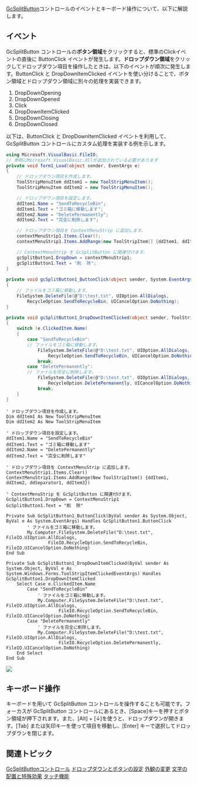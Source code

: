 [GcSplitButton](gcdocsite__documentlink?toc-item-id=4a5fb6e2-cd68-418b-b7f7-31d22cd2f3b7)コントロールのイベントとキーボード操作について、以下に解説します。

## イベント

GcSplitButton コントロールの**ボタン領域**をクリックすると、標準のClickイベントの直後に ButtonClick イベントが発生します。**ドロップダウン領域**をクリックしてドロップダウン項目を操作したときは、以下のイベントが順次に発生します。ButtonClick と DropDownItemClicked イベントを使い分けることで、ボタン領域とドロップダウン領域に別々の処理を実装できます。

1. DropDownOpening
2. DropDownOpened
3. Click
4. DropDownItemClicked
5. DropDownClosing
6. DropDownClosed

以下は、ButtonClick と DropDownItemClicked イベントを利用して、GcSplitButton コントロールにカスタム処理を実装する例を示します。

```csharp
using Microsoft.VisualBasic.FileIO;
// 参照にMicrosoft.VisualBasic.dllが追加されている必要があります
private void form1_Load(object sender, EventArgs e)
{
    // ドロップダウン項目を作成します。 
    ToolStripMenuItem ddItem1 = new ToolStripMenuItem();
    ToolStripMenuItem ddItem2 = new ToolStripMenuItem();

    // ドロップダウン項目を設定します。 
    ddItem1.Name = "SendToRecycleBin";
    ddItem1.Text = "ゴミ箱に移動します";
    ddItem2.Name = "DeletePermanently";
    ddItem2.Text = "完全に削除します";

    // ドロップダウン項目を ContextMenuStrip に追加します。 
    contextMenuStrip1.Items.Clear();
    contextMenuStrip1.Items.AddRange(new ToolStripItem[] {ddItem1, ddItem2});

    // ContextMenuStrip を GcSplitButton に関連付けます。 
    gcSplitButton1.DropDown = contextMenuStrip1;
    gcSplitButton1.Text = "削  除";
}
        
private void gcSplitButton1_ButtonClick(object sender, System.EventArgs e)
{
    // ファイルをゴミ箱に移動します。
    FileSystem.DeleteFile(@"D:\test.txt", UIOption.AllDialogs, 
        RecycleOption.SendToRecycleBin, UICancelOption.DoNothing);
}

private void gcSplitButton1_DropDownItemClicked(object sender, ToolStripItemClickedEventArgs e)
{
    switch (e.ClickedItem.Name)
    {
        case "SendToRecycleBin":
        // ファイルをゴミ箱に移動します。
            FileSystem.DeleteFile(@"D:\test.txt", UIOption.AllDialogs, 
                RecycleOption.SendToRecycleBin, UICancelOption.DoNothing);
            break;
        case "DeletePermanently":
        // ファイルを完全に削除します。
            FileSystem.DeleteFile(@"D:\test.txt", UIOption.AllDialogs, 
                RecycleOption.DeletePermanently, UICancelOption.DoNothing);
            break;
    }
}
```

```vbnet
' ドロップダウン項目を作成します。 
Dim ddItem1 As New ToolStripMenuItem
Dim ddItem2 As New ToolStripMenuItem

' ドロップダウン項目を設定します。 
ddItem1.Name = "SendToRecycleBin"
ddItem1.Text = "ゴミ箱に移動します"
ddItem2.Name = "DeletePermanently"
ddItem2.Text = "完全に削除します"

' ドロップダウン項目を ContextMenuStrip に追加します。 
ContextMenuStrip1.Items.Clear()
ContextMenuStrip1.Items.AddRange(New ToolStripItem() {ddItem1, ddItem2, ddSeparator1, ddItem3})

' ContextMenuStrip を GcSplitButton に関連付けます。 
GcSplitButton1.DropDown = ContextMenuStrip1
GcSplitButton1.Text = "削  除"

Private Sub GcSplitButton1_ButtonClick(ByVal sender As System.Object, ByVal e As System.EventArgs) Handles GcSplitButton1.ButtonClick
        ' ファイルをゴミ箱に移動します。
        My.Computer.FileSystem.DeleteFile("D:\test.txt", FileIO.UIOption.AllDialogs, _
                FileIO.RecycleOption.SendToRecycleBin, FileIO.UICancelOption.DoNothing)
End Sub

Private Sub GcSplitButton1_DropDownItemClicked(ByVal sender As System.Object, ByVal e As System.Windows.Forms.ToolStripItemClickedEventArgs) Handles GcSplitButton1.DropDownItemClicked
    Select Case e.ClickedItem.Name
        Case "SendToRecycleBin"
            ' ファイルをゴミ箱に移動します。
            My.Computer.FileSystem.DeleteFile("D:\test.txt", FileIO.UIOption.AllDialogs, _
                    FileIO.RecycleOption.SendToRecycleBin, FileIO.UICancelOption.DoNothing)
        Case "DeletePermanently"
            ' ファイルを完全に削除します。
            My.Computer.FileSystem.DeleteFile("D:\test.txt", FileIO.UIOption.AllDialogs, _
                    FileIO.RecycleOption.DeletePermanently, FileIO.UICancelOption.DoNothing)
    End Select
End Sub
```

![](/DOCUMENT_SITE_LINK_PREFIX_HERE/document-site-files/images/06fadbb1-c461-433a-b385-ae4966e56069/images/gcsplitbutton.sample.png)

## キーボード操作

キーボードを用いて GcSplitButton コントロールを操作することも可能です。フォーカスが GcSplitButton コントロールにあるとき、[Space]キーを押すとボタン領域が押下されます。また、[Alt] + [↓]を使うと、ドロップダウンが開きます。[Tab] または矢印キーを使って項目を移動し、[Enter] キーで選択してドロップダウンを閉じます。

## 関連トピック

[GcSplitButtonコントロール](gcdocsite__documentlink?toc-item-id=7da7aa65-1e3b-4f39-b542-da0459d6ef6e)
[ドロップダウンとボタンの設定](gcdocsite__documentlink?toc-item-id=120ae8aa-891c-4eb3-8826-c379d1ac7b06)
[外観の変更](gcdocsite__documentlink?toc-item-id=5f5407db-447e-494d-a780-32dad775f78d)
[文字の配置と特殊効果](gcdocsite__documentlink?toc-item-id=9b0be9dd-597b-4e67-ab88-73003ccfdb9c)
[タッチ機能](gcdocsite__documentlink?toc-item-id=2c82623f-b500-4366-8204-79b5b3a655cb)
